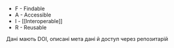 - F - Findable
- A - Accessible
- I - [[Interoperable]]
- R - Reusable

Дані мають DOI, описані мета дані й доступ через репозитарій
